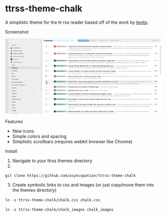 ttrss-theme-chalk 
================= 

A simplistic theme for the tt-rss reader based off of the work by [levito](https://github.com/levito/tt-rss-feedly-theme). 

Screenshot

![screenshot](screenshot/theme-ss.png)

Features

* New icons 
* Simple colors and spacing 
* Simplistic scrollbars (requires webkit browser like Chrome) 
 
Install 

1. Navigate to your ttrss themes directory
2. 
```
git clone https://github.com/asyncopation/ttrss-theme-chalk
```
3. Create symbolic links to css and images (or just copy/move them into the themes directory)

 ```ln -s ttrss-theme-chalk/chalk.css chalk.css```

 ```ln -s ttrss-theme-chalk/chalk_images chalk_images```
